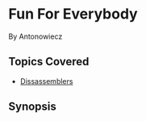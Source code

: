 # Fun For Everybody

By Antonowiecz




## Topics Covered

- [Dissassemblers](/reverse-engineering/what-are-disassemblers/)
## Synopsis

